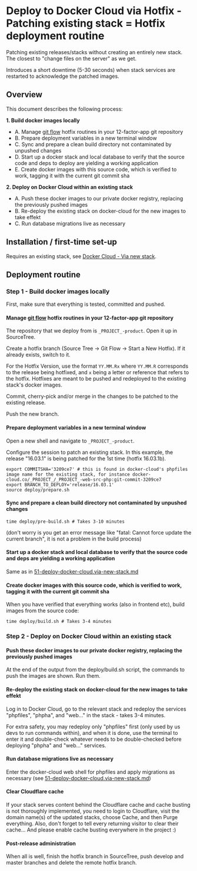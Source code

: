 Deploy to Docker Cloud via Hotfix - Patching existing stack = Hotfix deployment routine
=======================================================================================

Patching existing releases/stacks without creating an entirely new stack. The closest to "change files on the server" as we get.

Introduces a short downtime (5-30 seconds) when stack services are restarted to acknowledge the patched images.

## Overview

This document describes the following process:

**1. Build docker images locally**

* A. Manage [git flow](http://nvie.com/posts/a-successful-git-branching-model/) hotfix routines in your 12-factor-app git repository
* B. Prepare deployment variables in a new terminal window
* C. Sync and prepare a clean build directory not contaminated by unpushed changes
* D. Start up a docker stack and local database to verify that the source code and deps to deploy are yielding a working application
* E. Create docker images with this source code, which is verified to work, tagging it with the current git commit sha

**2. Deploy on Docker Cloud within an existing stack**

* A. Push these docker images to our private docker registry, replacing the previously pushed images
* B. Re-deploy the existing stack on docker-cloud for the new images to take effekt
* C. Run database migrations live as necessary

## Installation / first-time set-up

Requires an existing stack, see [Docker Cloud - Via new stack](51-deploy-docker-cloud.via-new-stack.md).

## Deployment routine

### Step 1 - Build docker images locally

First, make sure that everything is tested, committed and pushed. 

#### Manage [git flow](http://nvie.com/posts/a-successful-git-branching-model/) hotfix routines in your 12-factor-app git repository

The repository that we deploy from is `_PROJECT_-product`. Open it up in SourceTree.

Create a hotfix branch (Source Tree -> Git Flow -> Start a New Hotfix). If it already exists, switch to it. 

For the Hotfix Version, use the format `YY.MM.Rx` where `YY.MM.R` corresponds to the release being hotfixed, and `x` being a letter or reference that refers to the hotfix. Hotfixes are meant to be pushed and redeployed to the existing stack's docker images. 

Commit, cherry-pick and/or merge in the changes to be patched to the existing release.

Push the new branch. 

#### Prepare deployment variables in a new terminal window

Open a new shell and navigate to `_PROJECT_-product`.

Configure the session to patch an existing stack. In this example, the release "16.03.1" is being patched for the 1st time (hotfix 16.03.1b).

    export COMMITSHA='3209ce7' # this is found in docker-cloud's phpfiles image name for the existing stack, for instance docker-cloud.co/_PROJECT_/_PROJECT_-web-src-php:git-commit-3209ce7
    export BRANCH_TO_DEPLOY='release/16.03.1'
    source deploy/prepare.sh

#### Sync and prepare a clean build directory not contaminated by unpushed changes 

    time deploy/pre-build.sh # Takes 3-10 minutes

(don't worry is you get an error message like "fatal: Cannot force update the current branch", it is not a problem in the build process)

#### Start up a docker stack and local database to verify that the source code and deps are yielding a working application

Same as in [51-deploy-docker-cloud.via-new-stack.md](51-deploy-docker-cloud.via-new-stack.md)

#### Create docker images with this source code, which is verified to work, tagging it with the current git commit sha

When you have verified that everything works (also in frontend etc), build images from the source code:

    time deploy/build.sh # Takes 3-4 minutes

### Step 2 - Deploy on Docker Cloud within an existing stack

#### Push these docker images to our private docker registry, replacing the previously pushed images

At the end of the output from the deploy/build.sh script, the commands to push the images are shown. Run them. 

#### Re-deploy the existing stack on docker-cloud for the new images to take effekt

Log in to Docker Cloud, go to the relevant stack and redeploy the services "phpfiles", "phpha", and "web..." in the stack - takes 3-4 minutes.

For extra safety, you may redeploy only "phpfiles" first (only used by us devs to run commands within), and when it is done, use the terminal to enter it and double-check whatever needs to be double-checked before deploying "phpha" and "web..." services. 

#### Run database migrations live as necessary

Enter the docker-cloud web shell for phpfiles and apply migrations as necessary (see [51-deploy-docker-cloud.via-new-stack.md](51-deploy-docker-cloud.via-new-stack.md))

#### Clear Cloudflare cache

If your stack serves content behind the Cloudflare cache and cache busting is not thoroughly implemented, you need to login to Cloudflare, visit the domain name(s) of the updated stacks, choose Cache, and then Purge everything. Also, don't forget to tell every returning visitor to clear their cache... And please enable cache busting everywhere in the project :)

#### Post-release administration

When all is well, finish the hotfix branch in SourceTree, push develop and master branches and delete the remote hotfix branch.
